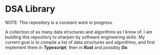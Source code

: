 # DSA Library

NOTE: This repository is a constant work in progress.

A collection of as many data structures and algorithms as I know of. I am building this repository to sharpen by software engineering skills. My current goal is to compile a list of data structures and algorithms, and first implement them in **_Typescript_**, then in **_Rust_** and possibly **_Go_**.

